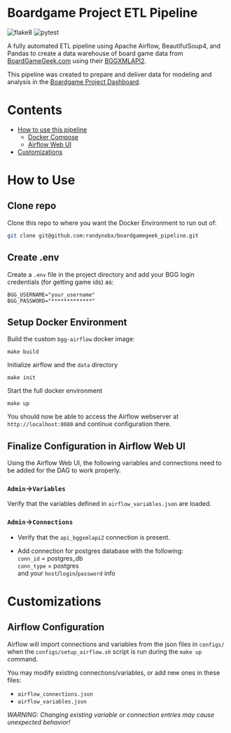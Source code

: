 # Boardgame Project ETL Pipeline

![flake8](https://github.com/randynobx/boardgame-pipeline/actions/workflows/flake8.yml/badge.svg?event=push)
![pytest](https://github.com/randynobx/boardgame-pipeline/actions/workflows/pytest.yml/badge.svg?event=push)

A fully automated ETL pipeline using Apache Airflow, BeautifulSoup4, and Pandas to create a data warehouse of board game data from [BoardGameGeek.com](https://boardgamegeek.com/) using their [BGGXMLAPI2](https://boardgamegeek.com/wiki/page/BGG_XML_API2).

This pipeline was created to prepare and deliver data for modeling and analysis in the [Boardgame Project Dashboard](https://github.com/randynobx/boardgame_project_dashboard).

# Contents
- [How to use this pipeline](#how-to-use)
  - [Docker Compose](#docker-compose)
  - [Airflow Web UI](#airflow-web-ui)
- [Customizations](#customizations)


# How to Use

## Clone repo
Clone this repo to where you want the Docker Environment to run out of:

```bash
git clone git@github.com:randynobx/boardgamegeek_pipeline.git
```

## Create .env
Create a `.env` file in the project directory and add your BGG login credentials
(for getting game ids) as:

```
BGG_USERNAME="your_username"
BGG_PASSWORD="*************"
```

## Setup Docker Environment
Build the custom `bgg-airflow` docker image:
```
make build
```

Initialize airflow and the `data` directory
```
make init
```

Start the full docker environment
```
make up
```
You should now be able to access the Airflow webserver at `http://localhost:8080` and continue configuration there.


## Finalize Configuration in Airflow Web UI

Using the Airflow Web UI, the following variables and connections need to be added for the DAG to work properly.

### `Admin`->`Variables`
Verify that the variables defined in `airflow_variables.json` are loaded.

### `Admin`->`Connections`
- Verify that the `api_bggxmlapi2` connection is present.

- Add connection for postgres database with the following:\
  `conn_id`   = postgres_db\
  `conn_type` = postgres\
  and your `host`/`login`/`password` info


# Customizations

## Airflow Configuration
Airflow will import connections and variables from the json files in `configs/`
when the `configs/setup_airflow.sh` script is run during the `make up` command.

You may modify existing connections/variables, or add new ones in these files:

- `airflow_connections.json`
- `airflow_variables.json`

*WARNING: Changing existing variable or connection entries may cause unexpected behavior!*